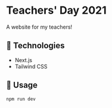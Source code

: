 # Teachers' Day 2021
A website for my teachers!

## 🤖 Technologies
- Next.js
- Tailwind CSS

## 🔨 Usage
```bash
npm run dev
```